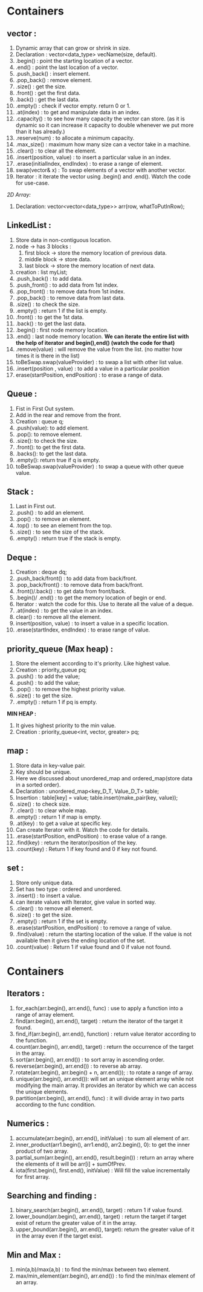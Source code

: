 # Containers

## vector :

1. Dynamic array that can grow or shrink in size.
2. Declaration : vector<data_type> vecName(size, default).
3. .begin() : point the starting location of a vector.
4. .end() : point the last location of a vector.
5. .push_back() : insert element.
6. .pop_back() : remove element.
7. .size() : get the size.
8. .front() : get the first data.
9. .back() : get the last data.
10. .empty() : check if vector empty. return 0 or 1.
11. .at(index) : to get and manipulate data in an index.
12. .capacity() : to see how many capacity the vector can store. (as it is dynamic so it can increase it capacity to double whenever we put more than it has already.)
13. .reserve(num) : to allocate a minimum capacity.
14. .max_size() : maximum how many size can a vector take in a machine.
15. .clear() : to clear all the element.
16. .insert(position, value) : to insert a particular value in an index.
17. .erase(initialIndex, endIndex) : to erase a range of element.
18. swap(vector& x) : To swap elements of a vector with another vector.
19. Iterator : it iterate the vector using .begin() and .end(). Watch the code for use-case.

_2D Array:_

1.  Declaration: vector<vector<data_type>> arr(row, whatToPutInRow);

## LinkedList :

1. Store data in non-contiguous location.
2. node -> has 3 blocks :
   1. first block -> store the memory location of previous data.
   2. middle block -> store data.
   3. last block -> store the memory location of next data.
3. creation : list<int> myList;
4. .push_back() : to add data.
5. .push_front() : to add data from 1st index.
6. .pop_front() : to remove data from 1st index.
7. .pop_back() : to remove data from last data.
8. .size() : to check the size.
9. .empty() : return 1 if the list is empty.
10. .front() : to get the 1st data.
11. .back() : to get the last data.
12. .begin() : first node memory location.
13. .end() : last node memory location.
    **We can iterate the entire list with the help of iterator and begin(),end() (watch the code for that)**
14. .remove(value) : will remove the value from the list. (no matter how times it is there in the list)
15. toBeSwap.swap(valueProvider) : to swap a list with other list value.
16. .insert(position , value) : to add a value in a particular position
17. erase(startPosition, endPosition) : to erase a range of data.

## Queue :

1. Fist in First Out system.
2. Add in the rear and remove from the front.
3. Creation : queue<int> q;
4. .push(value): to add element.
5. .pop(): to remove element.
6. .size(): to check the size.
7. .front(): to get the first data.
8. .backs(): to get the last data.
9. .empty(): return true if q is empty.
10. toBeSwap.swap(valueProvider) : to swap a queue with other queue value.

## Stack :

1. Last in First out.
2. .push() : to add an element.
3. .pop() : to remove an element.
4. .top() : to see an element from the top.
5. .size() : to see the size of the stack.
6. .empty() : return true if the stack is empty.

## Deque :

1. Creation : deque<int> dq;
2. .push_back/front() : to add data from back/front.
3. .pop_back/front() : to remove data from back/front.
4. .front()/.back() : to get data from front/back.
5. .begin()/ .end() : to get the memory location of begin or end.
6. Iterator : watch the code for this. Use to iterate all the value of a deque.
7. .at(index) : to get the value in an index.
8. clear() : to remove all the element.
9. insert(position, value) : to insert a value in a specific location.
10. .erase(startIndex, endIndex) : to erase range of value.

## priority_queue (Max heap) :

1. Store the element according to it's priority. Like highest value.
2. Creation : priority_queue<int> pq;
3. .push() : to add the value;
4. .push() : to add the value;
5. .pop() : to remove the highest priority value.
6. .size() : to get the size.
7. .empty() : return 1 if pq is empty.

**MIN HEAP :**

1. It gives highest priority to the min value.
2. Creation : priority_queue<int, vector<int>, greater<int>> pq;

## map :

1. Store data in key-value pair.
2. Key should be unique.
3. Here we discussed about unordered_map and ordered_map(store data in a sorted order).
4. Declaration : unordered_map<key_D_T, Value_D_T> table;
5. Insertion : table[key] = value;
   table.insert(make_pair(key, value));
6. .size() : to check size.
7. .clear() : to clear whole map.
8. .empty() : return 1 if map is empty.
9. .at(key) : to get a value at specific key.
10. Can create Iterator with it. Watch the code for details.
11. .erase(startPosition, endPosition) : to erase value of a range.
12. .find(key) : return the iterator/position of the key.
13. .count(key) : Return 1 if key found and 0 if key not found.

## set :

1. Store only unique data.
2. Set has two type : ordered and unordered.
3. .insert() : to insert a value.
4. can iterate values with Iterator, give value in sorted way.
5. .clear() : to remove all element.
6. .size() : to get the size.
7. .empty() : return 1 if the set is empty.
8. .erase(startPosition, endPosition) : to remove a range of value.
9. .find(value) : return the starting location of the value. If the value is not available then it gives the ending location of the set.
10. .count(value) : Return 1 if value found and 0 if value not found.

# Containers

## Iterators :

1.  for_each(arr.begin(), arr.end(), func) : use to apply a
    function into a range of array element.
2.  find(arr.begin(), arr.end(), target) : return the
    iterator of the target it found.
3.  find_if(arr.begin(), arr.end(), function) : return
    value iterator according to the function.
4.  count(arr.begin(), arr.end(), target) : return the
    occurrence of the target in the array.
5.  sort(arr.begin(), arr.end()) : to sort array in
    ascending order.
6.  reverse(arr.begin(), arr.end()) : to reverse ab array.
7.  rotate(arr.begin(), arr.begin() + n, arr.end());
    : to rotate a range of array.
8.  unique(arr.begin(), arr.end()): will set an unique
    element array while not modifying the main array. It provides an iterator by which we can access the unique elements.
9.  partition(arr.begin(), arr.end(), func) : it will
    divide array in two parts according to the func condition.

## Numerics :

1. accumulate(arr.begin(), arr.end(), initValue) : to sum
   all element of arr.
2. inner_product(arr1.begin(), arr1.end(), arr2.begin(), 0):
   to get the inner product of two array.
3. partial_sum(arr.begin(), arr.end(), result.begin()) :
   return an array where the elements of it will be arr[i] + sumOfPrev.
4. iota(first.begin(), first.end(), initValue) : Will fill
   the value incrementally for first array.

## Searching and finding :

1. binary_search(arr.begin(), arr.end(), target) : return
   1 if value found.
2. lower_bound(arr.begin(), arr.end(), target) : return the
   target if target exist of return the greater value of it in the array.
3. upper_bound(arr.begin(), arr.end(), target): return the
   greater value of it in the array even if the target exist.

## Min and Max :

1. min(a,b)/max(a,b) : to find the min/max between two
   element.
2. max/min_element(arr.begin(), arr.end()) : to find the
   min/max element of an array.

